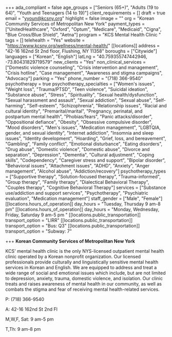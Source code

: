 +++
ada_compliant = false
age_groups = ["Seniors (65+)", "Adults (19 to 64)", "Youth and Teenagers (14 to 19)"]
client_requirements = []
draft = true
email = "yyoun@kcsny.org"
highlight = false
image = ""
org = "Korean Community Services of Metropolitan New York"
payment_types = ["UnitedHealthcare", "Oxford", "Optum", "Medicare", "Medicaid", "Cigna", "Blue Cross/Blue Shield", "Aetna"]
program = "KCS Mental Health Clinic "
tags = []
telehealth = "Yes"
website = "https://www.kcsny.org/wellness/mental-health/"
[[locations]]
address = "42-16 162nd St 2nd floor, Flushing, NY 11358"
boroughs = ["Citywide"]
languages = ["Korean", "English"]
latLng = "40.759355747442946, -73.80431829719579"
new_clients = "Yes"
non_clinical_services = ["Domestic violence counseling", "Crisis intervention and management", "Crisis hotline", "Case management", "Awareness and stigma campaigns", "Advocacy"]
parking = "Yes"
phone_number = "(718) 366-9540"
psychotherapy = true
psychotherapy_specialties = ["Women's issues", "Weight loss", "Trauma/PTSD", "Teen violence", "Suicidal ideation", "Substance abuse", "Stress", "Spirituality", "Sexual health/dysfunction", "Sexual harassment and assault", "Sexual addiction", "Sexual abuse", "Self-harming", "Self-esteem", "Schizophrenia", "Relationship issues", "Racial and cultural identity", "Premarital/marital", "Pregnancy, perinatal, and postpartum mental health", "Phobias/fears", "Panic attacks/disorder", "Oppositional defiance", "Obesity", "Obsessive compulsive disorder", "Mood disorders", "Men's issues", "Medication management", "LGBTQIA, gender, and sexual identity", "Internet addiction", "Insomnia and sleep issues", "Identity development", "Hoarding", "Grief, loss, and bereavement", "Gambling", "Family conflict", "Emotional disturbance", "Eating disorders", "Drug abuse", "Domestic violence", "Domestic abuse", "Divorce and separation", "Depression", "Dementia", "Cultural adjustment", "Coping skills", "Codependency", "Caregiver stress and support", "Bipolar disorder", "Behavioral issues", "Attachment issues", "ADHD", "Anxiety", "Anger management", "Alcohol abuse", "Addiction/recovery"]
psychotherapy_types = ["Supportive therapy", "Solution-focused therapy", "Trauma-informed", "Group therapy", "Family therapy", "Dialectical Behavioral Therapy", "Couples therapy", "Cognitive Behavioral Therapy"]
services = ["Substance use/addiction and support services", "Psychotherapy", "Psychiatric evaluation", "Medication management"]
staff_gender = ["Male", "Female"]
[[locations.hours_of_operation]]
day_hours = "Tuesday, Thursday 9 am-8 pm"
[[locations.hours_of_operation]]
day_hours = "Monday, Wednesday, Friday, Saturday 9 am-5 pm "
[[locations.public_transportation]]
transport_option = "LIRR"
[[locations.public_transportation]]
transport_option = "Bus: Q3"
[[locations.public_transportation]]
transport_option = "Subway: 7"

+++
**Korean Community Services of Metropolitan New York**

KCS' mental health clinic is the only NYS-licensed outpatient mental health clinic operated by a Korean nonprofit organization. Our licensed professionals provide culturally and linguistically sensitive mental health services in Korean and English. We are equipped to address and treat a wide range of social and emotional issues which include, but are not limited to depression, anxiety, trauma, domestic violence, and isolation. Our clinic treats and raises awareness of mental health in our community, as well as combats the stigma and fear of receiving mental health-related services.

P: (718) 366-9540

A: 42-16 162nd St 2nd Fl

M,W,F, Sat: 9 am-5 pm

T,Th: 9 am-8 pm